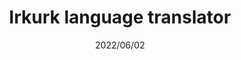 ---
layout: ../../layouts/ProjectLayout.astro
title: Irkurk language translator
date: 2022/06/02
sumary: ~
tags: ~
value: ~
thumbnails: ~
---